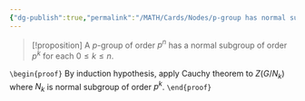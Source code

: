 ```yaml
---
{"dg-publish":true,"permalink":"/MATH/Cards/Nodes/p-group has normal subgroup of any prime power order/","dgPassFrontmatter":true}
---
```



> [!proposition]
> A $p$-group of order $p^n$ has a normal subgroup of order $p^k$ for each $0 \leq k \leq n$.

`\begin{proof}` 
By induction hypothesis, apply Cauchy theorem to $Z(G/N_k)$ where $N_k$ is normal subgroup of order $p^k$.
`\end{proof}`
